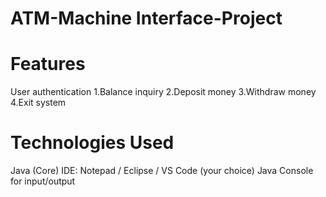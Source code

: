 # ATM-Machine Interface-Project
# Features
User authentication 
1.Balance inquiry
2.Deposit money
3.Withdraw money
4.Exit system

# Technologies Used
Java (Core)
IDE: Notepad / Eclipse / VS Code (your choice)
Java Console for input/output

